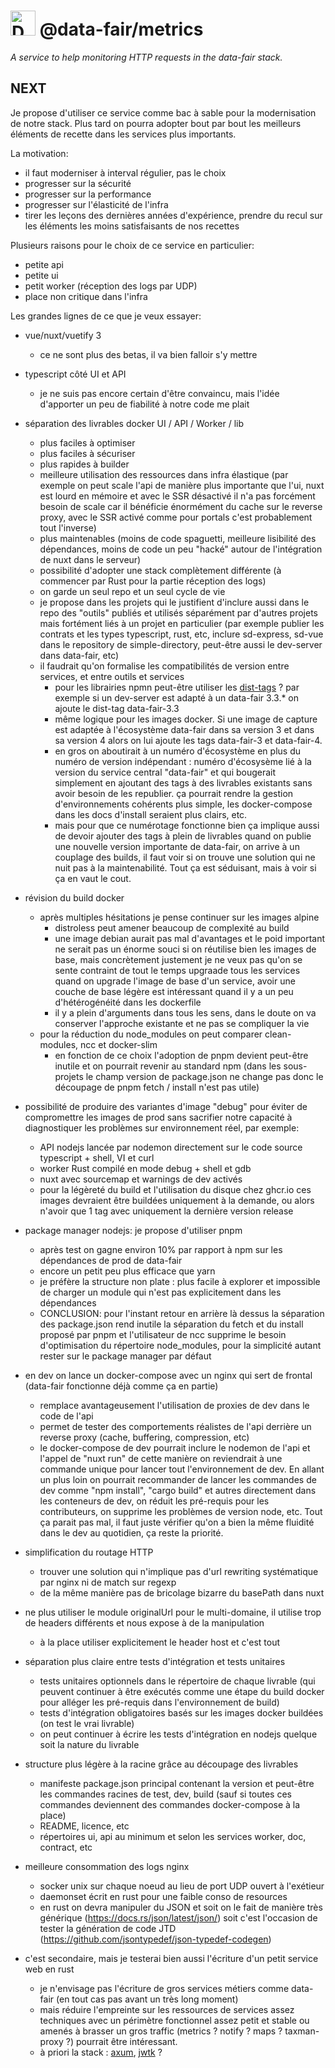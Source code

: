 # <img alt="Data FAIR logo" src="https://cdn.jsdelivr.net/gh/data-fair/data-fair@master/public/assets/logo.svg" width="40"> @data-fair/metrics

*A service to help monitoring HTTP requests in the data-fair stack.*

## NEXT

Je propose d'utiliser ce service comme bac à sable pour la modernisation de notre stack. Plus tard on pourra adopter bout par bout les meilleurs éléments de recette dans les services plus importants.

La motivation:
  - il faut moderniser à interval régulier, pas le choix
  - progresser sur la sécurité
  - progresser sur la performance
  - progresser sur l'élasticité de l'infra
  - tirer les leçons des dernières années d'expérience, prendre du recul sur les éléments les moins satisfaisants de nos recettes

Plusieurs raisons pour le choix de ce service en particulier:

  - petite api
  - petite ui
  - petit worker (réception des logs par UDP)
  - place non critique dans l'infra

Les grandes lignes de ce que je veux essayer:

  - vue/nuxt/vuetify 3
    - ce ne sont plus des betas, il va bien falloir s'y mettre
  
  - typescript côté UI et API
    - je ne suis pas encore certain d'être convaincu, mais l'idée d'apporter un peu de fiabilité à notre code me plait
  
  - séparation des livrables docker UI / API / Worker / lib
    - plus faciles à optimiser
    - plus faciles à sécuriser
    - plus rapides à builder
    - meilleure utilisation des ressources dans infra élastique (par exemple on peut scale l'api de manière plus importante que l'ui, nuxt est lourd en mémoire et avec le SSR désactivé il n'a pas forcément besoin de scale car il bénéficie énormément du cache sur le reverse proxy, avec le SSR activé comme pour portals c'est probablement tout l'inverse)
    - plus maintenables (moins de code spaguetti, meilleure lisibilité des dépendances, moins de code un peu "hacké" autour de l'intégration de nuxt dans le serveur)
    - possibilité d'adopter une stack complètement différente (à commencer par Rust pour la partie réception des logs)
    - on garde un seul repo et un seul cycle de vie
    - je propose dans les projets qui le justifient d'inclure aussi dans le repo des "outils" publiés et utilisés séparément par d'autres projets mais fortément liés à un projet en particulier (par exemple publier les contrats et les types typescript, rust, etc, inclure sd-express, sd-vue dans le repository de simple-directory, peut-être aussi le dev-server dans data-fair, etc)
    - il faudrait qu'on formalise les compatibilités de version entre services, et entre outils et services
      - pour les librairies npmn peut-être utiliser les [dist-tags](https://docs.npmjs.com/adding-dist-tags-to-packages) ? par exemple si un dev-server est adapté à un data-fair 3.3.* on ajoute le dist-tag data-fair-3.3
      - même logique pour les images docker. Si une image de capture est adaptée à l'écosystème data-fair dans sa version 3 et dans sa version 4 alors on lui ajoute les tags data-fair-3 et data-fair-4.
      - en gros on aboutirait à un numéro d'écosystème en plus du numéro de version indépendant : numéro d'écosysème lié à la version du service central "data-fair" et qui bougerait simplement en ajoutant des tags à des livrables existants sans avoir besoin de les republier. ça pourrait rendre la gestion d'environnements cohérents plus simple, les docker-compose dans les docs d'install seraient plus clairs, etc.
      - mais pour que ce numérotage fonctionne bien ça implique aussi de devoir ajouter des tags à plein de livrables quand on publie une nouvelle version importante de data-fair, on arrive à un couplage des builds, il faut voir si on trouve une solution qui ne nuit pas à la maintenabilité. Tout ça est séduisant, mais à voir si ça en vaut le cout.
  
  - révision du build docker
    - après multiples hésitations je pense continuer sur les images alpine
      - distroless peut amener beaucoup de complexité au build
      - une image debian aurait pas mal d'avantages et le poid important ne serait pas un énorme souci si on réutilise bien les images de base, mais concrètement justement je ne veux pas qu'on se sente contraint de tout le temps upgraade tous les services quand on upgrade l'image de base d'un service, avoir une couche de base légère est intéressant quand il y a un peu d'hétérogénéité dans les dockerfile
      - il y a plein d'arguments dans tous les sens, dans le doute on va conserver l'approche existante et ne pas se compliquer la vie
    - pour la réduction du node_modules on peut comparer clean-modules, ncc et docker-slim
      - en fonction de ce choix l'adoption de pnpm devient peut-être inutile et on pourrait revenir au standard npm (dans les sous-projets le champ version de package.json ne change pas donc le découpage de pnpm fetch / install n'est pas utile)
  
  - possibilité de produire des variantes d'image "debug" pour éviter de compromettre les images de prod sans sacrifier notre capacité à diagnostiquer les problèmes sur environnement réel, par exemple:
    - API nodejs lancée par nodemon directement sur le code source typescript + shell, VI et curl
    - worker Rust compilé en mode debug + shell et gdb
    - nuxt avec sourcemap et warnings de dev activés
    - pour la légèreté du build et l'utilisation du disque chez ghcr.io ces images devraient être buildées uniquement à la demande, ou alors n'avoir que 1 tag avec uniquement la dernière version release

  - package manager nodejs: je propose d'utiliser pnpm
    - après test on gagne environ 10% par rapport à npm sur les dépendances de prod de data-fair
    - encore un petit peu plus efficace que yarn
    - je préfère la structure non plate : plus facile à explorer et impossible de charger un module qui n'est pas explicitement dans les dépendances
    - CONCLUSION: pour l'instant retour en arrière là dessus la séparation des package.json rend inutile la séparation du fetch et du install proposé par pnpm et l'utilisateur de ncc supprime le besoin d'optimisation du répertoire node_modules, pour la simplicité autant rester sur le package manager par défaut

  - en dev on lance un docker-compose avec un nginx qui sert de frontal (data-fair fonctionne déjà comme ça en partie)
    - remplace avantageusement l'utilisation de proxies de dev dans le code de l'api
    - permet de tester des comportements réalistes de l'api derrière un reverse proxy (cache, buffering, compression, etc)
    - le docker-compose de dev pourrait inclure le nodemon de l'api et l'appel de "nuxt run" de cette manière on reviendrait à une commande unique pour lancer tout l'environnement de dev. En allant un plus loin on pourrait recommander de lancer les commandes de dev comme "npm install", "cargo build" et autres directement dans les conteneurs de dev, on réduit les pré-requis pour les contributeurs, on supprime les problèmes de version node, etc. Tout ça parait pas mal, il faut juste vérifier qu'on a bien la même fluidité dans le dev au quotidien, ça reste la priorité.

  - simplification du routage HTTP
    - trouver une solution qui n'implique pas d'url rewriting systématique par nginx ni de match sur regexp
    - de la même manière pas de bricolage bizarre du basePath dans nuxt
   
  - ne plus utiliser le module originalUrl pour le multi-domaine, il utilise trop de headers différents et nous expose à de la manipulation
    - à la place utiliser explicitement le header host et c'est tout

  - séparation plus claire entre tests d'intégration et tests unitaires
    - tests unitaires optionnels dans le répertoire de chaque livrable (qui peuvent continuer à être exécutés comme une étape du build docker pour alléger les pré-requis dans l'environnement de build)
    - tests d'intégration obligatoires basés sur les images docker buildées (on test le vrai livrable)
    - on peut continuer à écrire les tests d'intégration en nodejs quelque soit la nature du livrable

  - structure plus légère à la racine grâce au découpage des livrables
    - manifeste package.json principal contenant la version et peut-être les commandes racines de test, dev, build (sauf si toutes ces commandes deviennent des commandes docker-compose à la place)
    - README, licence, etc
    - répertoires ui, api au minimum et selon les services worker, doc, contract, etc

  - meilleure consommation des logs nginx
    - socker unix sur chaque noeud au lieu de port UDP ouvert à l'exétieur
    - daemonset écrit en rust pour une faible conso de resources
    - en rust on devra manipuler du JSON et soit on le fait de manière très générique (https://docs.rs/json/latest/json/) soit c'est l'occasion de tester la génération de code JTD (https://github.com/jsontypedef/json-typedef-codegen)

  - c'est secondaire, mais je testerai bien aussi l'écriture d'un petit service web en rust
    - je n'envisage pas l'écriture de gros services métiers comme data-fair (en tout cas pas avant un très long moment)
    - mais réduire l'empreinte sur les ressources de services assez techniques avec un périmètre fonctionnel assez petit et stable ou amenés à brasser un gros traffic (metrics ? notify ? maps ? taxman-proxy ?) pourrait être intéressant.
    - à priori la stack : [axum](https://docs.rs/axum/latest/axum/), [jwtk](https://crates.io/crates/jwtk) ?
